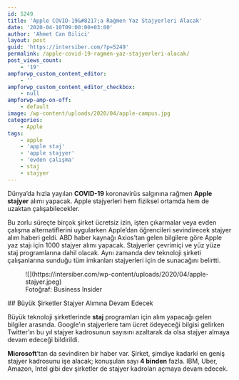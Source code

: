 ```yaml
---
id: 5249
title: 'Apple COVID-19&#8217;a Rağmen Yaz Stajyerleri Alacak'
date: '2020-04-10T09:00:00+03:00'
author: 'Ahmet Can Bilici'
layout: post
guid: 'https://intersiber.com/?p=5249'
permalink: /apple-covid-19-ragmen-yaz-stajyerleri-alacak/
post_views_count:
    - '19'
ampforwp_custom_content_editor:
    - ''
ampforwp_custom_content_editor_checkbox:
    - null
ampforwp-amp-on-off:
    - default
image: /wp-content/uploads/2020/04/apple-campus.jpg
categories:
    - Apple
tags:
    - apple
    - 'apple staj'
    - 'apple stajyer'
    - 'evden çalışma'
    - staj
    - stajyer
---
```


Dünya’da hızla yayılan **COVID-19** koronavirüs salgınına rağmen **Apple stajyer** alımı yapacak. Apple stajyerleri hem fiziksel ortamda hem de uzaktan çalışabilecekler.

Bu zorlu süreçte birçok şirket ücretsiz izin, işten çıkarmalar veya evden çalışma alternatiflerini uygularken Apple’dan öğrencileri sevindirecek stajyer alım haberi geldi. ABD haber kaynağı Axios’tan gelen bilgilere göre Apple yaz stajı için 1000 stajyer alımı yapacak. Stajyerler çevrimiçi ve yüz yüze staj programlarına dahil olacak. Aynı zamanda dev teknoloji şirketi çalışanlarına sunduğu tüm imkanları stajyerleri için de sunacağını belirtti.

<figure class="wp-block-image size-full">![](https://intersiber.com/wp-content/uploads/2020/04/apple-stajyer.jpeg)<figcaption>Fotoğraf: Business Insider</figcaption></figure>## Büyük Şirketler Stajyer Alımına Devam Edecek

Büyük teknoloji şirketlerinde **staj** programları için alım yapacağı gelen bilgiler arasında. Google’ın stajyerlere tam ücret ödeyeceği bilgisi gelirken Twitter’ın bu yıl stajyer kadrosunun sayısını azaltarak da olsa stajyer almaya devam edeceği bildirildi.

**Microsoft**‘tan da sevindiren bir haber var. Şirket, şimdiye kadarki en geniş stajyer kadrosunu işe alacak; konuşulan sayı **4 binden** fazla. IBM, Uber, Amazon, Intel gibi dev şirketler de stajyer kadroları açmaya devam edecek.